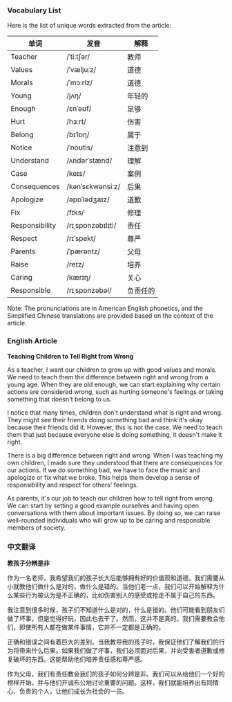 
### Vocabulary List
Here is the list of unique words extracted from the article:

| 单词 | 发音 | 解释 |
|------|------|------|
| Teacher | /ˈtiːtʃər/ | 教师 |
| Values | /ˈvæljuːz/ | 道德 |
| Morals | /ˈmɔːrlz/ | 道德 |
| Young | /jʌŋ/ | 年轻的 |
| Enough | /ɛnˈəʊf/ | 足够 |
| Hurt | /hɜːrt/ | 伤害 |
| Belong | /bɪˈlɒŋ/ | 属于 |
| Notice | /ˈnoʊtis/ | 注意到 |
| Understand | /ʌndərˈstænd/ | 理解 |
| Case | /keɪs/ | 案例 |
| Consequences | /kənˈsɛkwənsiːz/ | 后果 |
| Apologize | /əpɒˈlədʒaɪz/ | 道歉 |
| Fix | /fɪks/ | 修理 |
| Responsibility | /rɪˌspɒnzəbɪlɪti/ | 责任 |
| Respect | /rɪˈspekt/ | 尊严 |
| Parents | /ˈpærəntz/ | 父母 |
| Raise | /reɪz/ | 培养 |
| Caring | /kærɪŋ/ | 关心 |
| Responsible | /rɪˌspɒnzəbəl/ | 负责任的 |

Note: The pronunciations are in American English phonetics, and the Simplified Chinese translations are provided based on the context of the article.

### English Article
**Teaching Children to Tell Right from Wrong**

As a teacher, I want our children to grow up with good values and morals. We need to teach them the difference between right and wrong from a young age. When they are old enough, we can start explaining why certain actions are considered wrong, such as hurting someone's feelings or taking something that doesn't belong to us.

I notice that many times, children don't understand what is right and wrong. They might see their friends doing something bad and think it's okay because their friends did it. However, this is not the case. We need to teach them that just because everyone else is doing something, it doesn't make it right.

There is a big difference between right and wrong. When I was teaching my own children, I made sure they understood that there are consequences for our actions. If we do something bad, we have to face the music and apologize or fix what we broke. This helps them develop a sense of responsibility and respect for others' feelings.

As parents, it's our job to teach our children how to tell right from wrong. We can start by setting a good example ourselves and having open conversations with them about important issues. By doing so, we can raise well-rounded individuals who will grow up to be caring and responsible members of society.

### 中文翻译
**教孩子分辨是非**

作为一名老师，我希望我们的孩子长大后能够拥有好的价值观和道德。我们需要从小就教他们做什么是对的，做什么是错的。当他们老一点，我们可以开始解释为什么某些行为被认为是不正确的，比如伤害别人的感受或抢走不属于自己的东西。

我注意到很多时候，孩子们不知道什么是对的，什么是错的。他们可能看到朋友们做了坏事，但是觉得好玩，因此也去干了。然而，这并不是真的。我们需要教会他们，即使所有人都在做某件事情，它并不一定都是正确的。

正确和错误之间有着巨大的差别。当我教导我的孩子时，我保证他们了解我们的行为将带来什么后果。如果我们做了坏事，我们必须面对后果，并向受害者道歉或修复破坏的东西。这能帮助他们培养责任感和尊严感。

作为父母，我们有责任教会我们的孩子如何分辨是非。我们可以从给他们一个好的榜样开始，并与他们开诚布公地讨论重要的问题。这样，我们就能培养出有同情心、负责的个人，让他们成长为社会的一员。
    